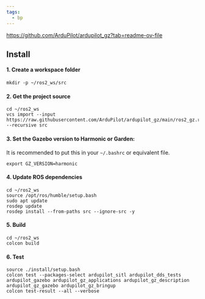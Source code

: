 ```yaml
---
tags:
  - bp
---
```

https://github.com/ArduPilot/ardupilot_gz?tab=readme-ov-file
## Install

#### 1. Create a workspace folder
```shell
mkdir -p ~/ros2_ws/src
```
#### 2. Get the project source
```shell
cd ~/ros2_ws
vcs import --input https://raw.githubusercontent.com/ArduPilot/ardupilot_gz/main/ros2_gz.repos --recursive src
```
#### 3. Set the Gazebo version to Harmonic or Garden:

It is recommended to put this in your `~/.bashrc` or equivalent file.
```shell
export GZ_VERSION=harmonic
```
#### 4. Update ROS dependencies
```shell
cd ~/ros2_ws
source /opt/ros/humble/setup.bash
sudo apt update
rosdep update
rosdep install --from-paths src --ignore-src -y
```
#### 5. Build
```shell
cd ~/ros2_ws
colcon build
```
#### 6. Test
```shell
source ./install/setup.bash
colcon test --packages-select ardupilot_sitl ardupilot_dds_tests ardupilot_gazebo ardupilot_gz_applications ardupilot_gz_description ardupilot_gz_gazebo ardupilot_gz_bringup
colcon test-result --all --verbose
```